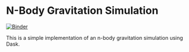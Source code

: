 # N-Body Gravitation Simulation

[![Binder](https://mybinder.org/badge_logo.svg)](https://mybinder.org/v2/gh/j-grabitzky/nbodygravitation.git/master)

This is a simple implementation of an n-body gravitation simulation using Dask.
